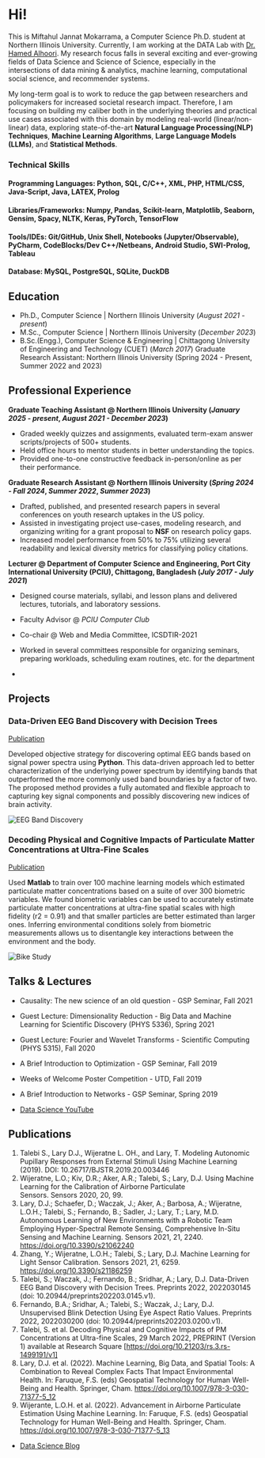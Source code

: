 # Hi!

This is Miftahul Jannat Mokarrama, a Computer Science Ph.D. student at Northern Illinois University. Currently, I am working at the DATA Lab with [Dr. Hamed Alhoori](https://alhoori.github.io/). My research focus falls in several exciting and ever-growing fields of Data Science and Science of Science, especially in the intersections of data mining & analytics, machine learning, computational social science, and recommender systems. 

My long-term goal is to work to reduce the gap between researchers and policymakers for increased societal research impact. Therefore, I am focusing on building my caliber both in the underlying theories and practical use cases associated with this domain by modeling real-world (linear/non-linear) data, exploring state-of-the-art **Natural Language Processing(NLP) Techniques**, **Machine Learning Algorithms**, **Large Language Models (LLMs)**, and **Statistical Methods**. 

### Technical Skills

 #### Programming Languages: Python, SQL, C/C++, XML, PHP, HTML/CSS, Java-Script, Java, LATEX, Prolog

 #### Libraries/Frameworks: Numpy, Pandas, Scikit-learn, Matplotlib, Seaborn, Gensim, Spacy, NLTK, Keras, PyTorch, TensorFlow

 #### Tools/IDEs: Git/GitHub, Unix Shell, Notebooks (Jupyter/Observable), PyCharm, CodeBlocks/Dev C++/Netbeans, Android Studio, SWI-Prolog, Tableau

 #### Database: MySQL, PostgreSQL, SQLite, DuckDB

## Education
- Ph.D., Computer Science | Northern Illinois University (_August 2021 - present_)							
- M.Sc., Computer Science	| Northern Illinois University (_December 2023_)	 			        		
- B.Sc.(Engg.), Computer Science & Engineering |  Chittagong University of Engineering and Technology (CUET) (_March 2017_)
Graduate Research Assistant: Northern Illinois University (Spring 2024 - Present, Summer 2022 and 2023)

## Professional Experience 
**Graduate Teaching Assistant @ Northern Illinois University (_January 2025 - present_, _August 2021 - December 2023_)**
- Graded weekly quizzes and assignments, evaluated term-exam answer scripts/projects of 500+ students.
- Held office hours to mentor students in better understanding the topics.
- Provided one-to-one constructive feedback in-person/online as per their performance.
  
**Graduate Research Assistant @ Northern Illinois University (_Spring 2024 - Fall 2024_, _Summer 2022_, _Summer 2023_)**
- Drafted, published, and presented research papers in several conferences on youth research uptakes in the US policy.
- Assisted in investigating project use-cases, modeling research, and organizing writing for a grant proposal to **NSF** on research policy gaps.
- Increased model performance from 50% to 75% utilizing several readability and lexical diversity metrics for classifying policy citations.
  
**Lecturer @ Department of Computer Science and Engineering, Port City International University (PCIU), Chittagong, Bangladesh (_July 2017 - July 2021_)**
- Designed course materials, syllabi, and lesson plans and delivered lectures, tutorials, and laboratory sessions.
- Faculty Advisor @ _PCIU Computer Club_
- Co-chair @ Web and Media Committee, ICSDTIR-2021
- Worked in several committees responsible for organizing seminars, preparing workloads, scheduling exam routines, etc. for the department

- 

## Projects
### Data-Driven EEG Band Discovery with Decision Trees
[Publication](https://www.mdpi.com/1424-8220/22/8/3048)

Developed objective strategy for discovering optimal EEG bands based on signal power spectra using **Python**. This data-driven approach led to better characterization of the underlying power spectrum by identifying bands that outperformed the more commonly used band boundaries by a factor of two. The proposed method provides a fully automated and flexible approach to capturing key signal components and possibly discovering new indices of brain activity.

![EEG Band Discovery](/assets/img/eeg_band_discovery.jpeg)

### Decoding Physical and Cognitive Impacts of Particulate Matter Concentrations at Ultra-Fine Scales
[Publication](https://www.mdpi.com/1424-8220/22/11/4240)

Used **Matlab** to train over 100 machine learning models which estimated particulate matter concentrations based on a suite of over 300 biometric variables. We found biometric variables can be used to accurately estimate particulate matter concentrations at ultra-fine spatial scales with high fidelity (r2 = 0.91) and that smaller particles are better estimated than larger ones. Inferring environmental conditions solely from biometric measurements allows us to disentangle key interactions between the environment and the body.

![Bike Study](/assets/img/bike_study.jpeg)

## Talks & Lectures
- Causality: The new science of an old question - GSP Seminar, Fall 2021
- Guest Lecture: Dimensionality Reduction - Big Data and Machine Learning for Scientific Discovery (PHYS 5336), Spring 2021
- Guest Lecture: Fourier and Wavelet Transforms - Scientific Computing (PHYS 5315), Fall 2020
- A Brief Introduction to Optimization - GSP Seminar, Fall 2019
- Weeks of Welcome Poster Competition - UTD, Fall 2019
- A Brief Introduction to Networks - GSP Seminar, Spring 2019

- [Data Science YouTube](https://www.youtube.com/channel/UCa9gErQ9AE5jT2DZLjXBIdA)

## Publications
1. Talebi S., Lary D.J., Wijeratne L. OH., and Lary, T. Modeling Autonomic Pupillary Responses from External Stimuli Using Machine Learning (2019). DOI: 10.26717/BJSTR.2019.20.003446
2. Wijeratne, L.O.; Kiv, D.R.; Aker, A.R.; Talebi, S.; Lary, D.J. Using Machine Learning for the Calibration of Airborne Particulate Sensors. Sensors 2020, 20, 99.
3. Lary, D.J.; Schaefer, D.; Waczak, J.; Aker, A.; Barbosa, A.; Wijeratne, L.O.H.; Talebi, S.; Fernando, B.; Sadler, J.; Lary, T.; Lary, M.D. Autonomous Learning of New Environments with a Robotic Team Employing Hyper-Spectral Remote Sensing, Comprehensive In-Situ Sensing and Machine Learning. Sensors 2021, 21, 2240. https://doi.org/10.3390/s21062240
4. Zhang, Y.; Wijeratne, L.O.H.; Talebi, S.; Lary, D.J. Machine Learning for Light Sensor Calibration. Sensors 2021, 21, 6259. https://doi.org/10.3390/s21186259
5. Talebi, S.; Waczak, J.; Fernando, B.; Sridhar, A.; Lary, D.J. Data-Driven EEG Band Discovery with Decision Trees. Preprints 2022, 2022030145 (doi: 10.20944/preprints202203.0145.v1).
6. Fernando, B.A.; Sridhar, A.; Talebi, S.; Waczak, J.; Lary, D.J. Unsupervised Blink Detection Using Eye Aspect Ratio Values. Preprints 2022, 2022030200 (doi: 10.20944/preprints202203.0200.v1).
7. Talebi, S. et al. Decoding Physical and Cognitive Impacts of PM Concentrations at Ultra-fine Scales, 29 March 2022, PREPRINT (Version 1) available at Research Square [https://doi.org/10.21203/rs.3.rs-1499191/v1]
8. Lary, D.J. et al. (2022). Machine Learning, Big Data, and Spatial Tools: A Combination to Reveal Complex Facts That Impact Environmental Health. In: Faruque, F.S. (eds) Geospatial Technology for Human Well-Being and Health. Springer, Cham. https://doi.org/10.1007/978-3-030-71377-5_12
9. Wijerante, L.O.H. et al. (2022). Advancement in Airborne Particulate Estimation Using Machine Learning. In: Faruque, F.S. (eds) Geospatial Technology for Human Well-Being and Health. Springer, Cham. https://doi.org/10.1007/978-3-030-71377-5_13

- [Data Science Blog](https://medium.com/@shawhin)
